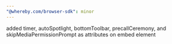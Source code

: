 ```yaml
---
"@whereby.com/browser-sdk": minor
---
```


added timer, autoSpotlight, bottomToolbar, precallCeremony, and skipMediaPermissionPrompt as attributes on embed element
